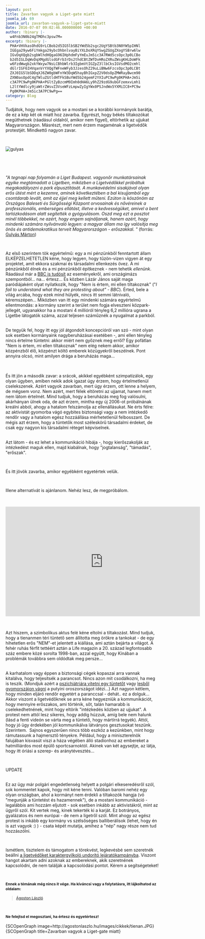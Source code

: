 ```yaml
---
layout: post
title: Zavarban vagyok a Liget-gate miatt
joomla_id: 69
joomla_url: zavarban-vagyok-a-liget-gate-miatt
date: 2016-07-07 09:02:46.000000000 +00:00
author: !binary |-
  w4Fnb3N0b24gTMOhc3psw7M=
excerpt: !binary |-
  PHA+VHVkasOhdG9rLCBob2d5IG5lbSB2YWd5b2sgc2UgYSBtb3N0YW5pIHNl
  IGEga29yw6FiYmkga29ybcOhbnlvayBiYXLDoXRqYSwgZGUgZXogYSBrw6lw
  IGvDqXQgb2sgbWlhdHQgaG96IHphdmFyYmEuJm5ic3A7RWd5csOpc3p0LCBo
  b2d5IGLDqWvDqXMgdGlsdGFrb3rDs2thdCBtZWfDvHRoZXRuZWsgKHLDoWFk
  w6FzdWwgb2xkYWxyw7NsLCBhbWlrb3IgbmVtIGZpZ3llbCksIGVsdMO2cmhl
  dGlrIGF6IHVqanVrYXQgTWFneWFyb3JzesOhZ29uLiBNw6FzcsOpc3p0LCBt
  ZXJ0IG5lbSDDqXJ6ZW0gbWFnYW3DqW5hayBhIGxpZ2V0dsOpZMWRayBwcm90
  ZXN0asOpdC4gTWluZGtldHTFkSBuYWd5b24gemF2YXIuPC9wPg0KPHA+Jm5i
  c3A7PC9wPg0KPHA+PGltZyBzcmM9Imh0dHA6Ly9hZ29zdG9ubGFzemxvLmh1
  L2ltYWdlcy9jaWtrZWsvZ3VseWFzLmpwZyIgYWx0PSJndWx5YXMiIC8+PC9w
  Pg0KPHA+Jm5ic3A7PC9wPg==
category: Blog
---
```

<p>Tudjátok, hogy nem vagyok se a mostani se a korábbi kormányok barátja, de ez a kép két ok miatt hoz zavarba.&nbsp;Egyrészt, hogy békés tiltakozókat megüthetnek (ráadásul oldalról, amikor nem figyel), eltörhetik az ujjukat Magyarországon. Másrészt, mert nem érzem magaménak a ligetvédők protestjét. Mindkettő nagyon zavar.</p>
<p>&nbsp;</p>
<p><img src="http://agostonlaszlo.hu/images/cikkek/gulyas.jpg" alt="gulyas" /></p>
<p>&nbsp;</p>

<p>&nbsp;</p>
<p><em>"A tegnapi nap folyamán a Liget Budapest. vagyonőr munkatársainak egyike megtámadott a Ligetben, miközben a Ligetvédőkkel próbáltuk megakadályozni a park elpusztítását. A munkavédelmi sisakjával olyan erős ütést mért a kezemre, aminek következtében a bal kisujjamból egy csontdarab levált, amit az éjjel meg kellett műteni. Ezúton is köszönöm az Országos Baleseti és Sürgősségi Központ orvosainak és nővéreinek a professzionális, emberséges ellátást, illetve a kedvességüket, amivel a bent tartózkodásom alatt segítették a gyógyulásom. Oszd meg ezt a posztot minél többekkel, ne azért, hogy engem sajnáljanak, hanem azért, hogy mindenki számára nyilvánvaló legyen: a magyar állam ma így valósítja meg önös és antidemokratikus terveit Magyarországon - erőszakkal. "</em> (forrás: <a href="https://www.facebook.com/slejmpolitika/posts/1635619293432641" target="_blank">Gulyás Márton</a>)</p>
<p>&nbsp;</p>
<p>Az első szerintem tök egyértelmű: egy a mi pénzünkből fenntartott állam ELKÉPZELHETETLEN kéne, hogy legyen, hogy tűzön-vizen vigyen át egy projektet, amit ekkora szakmai és társadalmi ellenkezés övez. A mi pénzünkből élnek és a mi pénzünkből építkeznek - nem tehetik <em>ellenünk</em>. Ráadásul már a <a href="http://24.hu/belfold/2016/07/06/a-bbc-is-beszamolt-arrol-hogy-rendorok-raktak-ki-a-ligetvedoket/" target="_blank">BBC is tudósít</a> az eseményekről, ami országimázs szempontból... na... értesz... És közben Lázár János saját maga paródiájaként olyat nyilatkozik, hogy "Nem is értem, mi ellen tiltakoznak" ("<em>I fail to understand what they are protesting about" - BBC</em>). Érted, bele a világ arcába, hogy ezek mind hülyék, nincs itt semmi látnivaló, kéremszépen... Miközben van itt egy mindenki számára egyértelmű ellentmondás: a kormány szerint a terület nem fogja elveszteni közpark-jellegét, ugyanakkor ha&nbsp;a mostani 4 millióról tényleg 6,2 millióra ugrana a Ligetbe látogatók száma, azzal teljesen száműznék a nyugalmat a parkból.&nbsp;<br /><br /></p>
<p>De tegyük fel, hogy itt egy jól átgondolt koncepcióról van szó - mint olyan sok esetben kormányaink nagyberuházásai esetében -, ami ellen tényleg nincs értelme tüntetni: akkor miért nem győznek meg erről? Egy pofátlan "Nem is értem, mi ellen tiltakoznak" nem elég nekem akkor, amikor közpénzből élő, közpénzt költő emberek közügyekről beszélnek. Pont annyira olcsó, mint amilyen drága a beruházás maga...&nbsp;<br /><br /><br /></p>
<p>És itt jön a második zavar: a srácok, akikkel egyébként szimpatizálok, egy olyan ügyben, amiben nekik adok igazat úgy érzem, hogy értelmetlenül cselekszenek. Azért vagyok zavarban, mert úgy érzem, ott lenne a helyem, de mégsem vonz. Nem azért, mert félek eltöretni az ujjamat, hanem mert nem látom értelmét. Mind tudjuk, hogy a beruházás meg fog valósulni, akárhányan ülnek oda, de azt érzem, mintha egy új 2006-ot próbálnának kreálni abból, ahogy a hatalom felszámolja az ellenállásukat. Ne érts félre: az aktivistát gyomorba vágó egybites biztonsági vagy a nem intézkedő rendőr vagy a hatalom egész hozzáállása mérhetetlenül felbosszant. De mégis azt érzem, hogy a tüntetők most széleskörű társadalmi érdeket, de csak egy nagyon kis társadalmi réteget&nbsp;képviselnek.<br /><br /></p>
<p>Azt látom - és ez lehet a kommunikáció hibája -, hogy kierőszakolják az intézkedést maguk ellen, majd kiabálnak, hogy "jogtalanság", "támadás", "erőszak".</p>
<p>&nbsp;</p>
<p>És itt jövök zavarba, amikor egyébként egyetértek velük.</p>
<p>&nbsp;</p>
<p>Illene alternatívát is ajánlanom. Nehéz lesz, de megpróbálom.</p>
<p>&nbsp;</p>
<p><iframe src="https://www.youtube.com/embed/9-nXT8lSnPQ" frameborder="0" width="640" height="360" allowfullscreen="allowfullscreen"></iframe></p>
<p>&nbsp;</p>
<p>Azt hiszem, a szimbolikus aktus felé kéne eltolni a tiltakozást. Mind tudjuk, hogy a tienanmen téri tüntető sem állította meg örökre a tankokat - de egy hihetetlen erős "NEM"-et jelentett a kiállása, ami aztán bejárta a világot. A fehér ruhás férfit tettéért aztán a Life magazin&nbsp;a 20. század legfontosabb száz embere közé sorolta 1998-ban, azzal együtt, hogy Kínában a problémák továbbra sem oldódtak meg persze...<br /><br /></p>
<p>A karhatalom vagy éppen a biztonsági cégek kopaszai arra vannak kitalálva, hogy teljesítsék a parancsot. Nincs azon mit csodálkozni, ha meg is teszik. (Mondjuk azért a <a href="http://24.hu/belfold/2016/06/29/ligetvedo-folyamatosan-osztottak-hogy-vegem-van-honapokra-kivonnak-a-forgalombol/" target="_blank">pszichiátriára vitetni egy tüntetőt</a> vagy <a href="https://www.facebook.com/magyarinfo/videos/10154219976238467/" target="_blank">lesből gyomorszájon vágni</a>&nbsp;a putyini oroszországot idézi...) Azt nagyon kétlem, hogy minden eljáró rendőr egyetért a paranccsal - dehát.. ez a dolguk... Akkor viszont a ligetvédőknek se arra kéne hegyezniük a kommunikációt, hogy mennyire erőszakos, ami történik, sőt, talán hamarabb is cselekedhetnének, mint hogy eltörik "intézkedés közben az ujjukat". A protest nem attól lesz sikeres, hogy addig húzzuk, amíg bele nem halunk (lásd a fenti videón se várta meg a tüntető, hogy mártírrá tegyék). Attól, hogy jó ügy érdekében jól kommunikálva látványos gesztusokat teszünk. Szerintem. &nbsp;Sajnos egyszerűen nincs több eszköz a kezünkben, mint hogy rámutassunk a hajmersztő tényekre. Például, hogy a miniszterelnök falujában kisvasút viszi a háza végében álló stadionhoz az embereket a hatmilliárdos most épülő sportcsarnoktól. Akinek van két agysejtje, az látja, hogy itt óriási a szerep- és aránytévesztés...</p>
<p>&nbsp;</p>
<p>UPDATE<br /><br /></p>
<p>Ez az ügy már polgári engedetlenség helyett a polgári elkeseredésről szól, sok kommentet kapok, hogy mit kéne tenni. Valóban baromi nehéz egy olyan országban, ahol a kormányt nem érdekli a tiltakozók hangja (vö "megunják a tüntetést és hazamennek"), de a mostani kommunikáció - legalábbis ami hozzám eljutott - sok esetben inkább az aktivistákról, mint az ügyről szól. Kit vertek meg, kinek tekerték ki a karját. Ez botrányos, gyalázatos és nem európai - de nem a ligetről szól. Mint ahogy az egész protest is inkább egy kormány vs szélsőséges balliberálisok (lehet, hogy én is azt vagyok :) ) - csata képét mutatja, amihez a "nép" nagy része nem tud hozzászólni.</p>
<p>&nbsp;</p>
<p>Ismétlem, tisztelem és támogatom a törekvést, legkevésbé sem szeretnék beállni <a href="http://pestisracok.hu/drogtanyat-hagytak-maguk-utan-ligetvedok/" target="_blank">a ligetvédőket karaktergyilkoló undorító lejáratókampányba</a>. Viszont hangot akartam adni azoknak az embereknek, akik szeretnének kapcsolódni, de nem találják a kapcsolódási pontot. Kérem a segítségeteket!</p>
<p>&nbsp;</p>
<p><strong style="font-size: 12.16px; line-height: 15.808px;">Ennek a témának még nincs it vége. Ha kíváncsi vagy a folytatásra, itt lájkolhatod az oldalam:</strong></p>
<div class="fb-page" style="font-size: 12.16px; line-height: 15.808px;" data-href="https://www.facebook.com/agostonlaszloartist" data-width="250" data-height="100" data-small-header="false" data-adapt-container-width="false" data-hide-cover="true" data-show-facepile="false">
<div class="fb-xfbml-parse-ignore">
<blockquote cite="https://www.facebook.com/agostonlaszloartist"><a href="https://www.facebook.com/agostonlaszloartist">Ágoston László</a></blockquote>
</div>
</div>
<p>&nbsp;</p>
<p style="font-size: 12.16px; line-height: 15.808px;"><strong>Ne felejtsd el megosztani, ha értesz és egyetértesz!</strong></p>
<p>{SCOpenGraph image=http://agostonlaszlo.hu/images/cikkek/tienan.JPG} {SCOpenGraph title=Zavarban vagyok a Liget-gate miatt}</p>
<p>&nbsp;</p>

